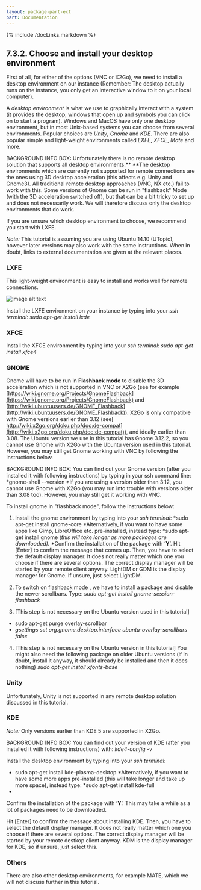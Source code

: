 ```yaml
---
layout: package-part-ext
part: Documentation
---
```

{% include /docLinks.markdown %}



## 7.3.2. Choose and install your desktop environment

First of all, for either of the options (VNC or X2Go), we need to install a desktop environment on our instance (Remember: The desktop actually runs on the instance, you only get an interactive window to it on your local computer). 

A *desktop environment* is what we use to graphically interact with a system (it provides the desktop, windows that open up and symbols you can click on to start a program). Windows and MacOS have only one desktop environment, but in most Unix-based systems you can choose from several environments. Popular choices are *Unity*, *Gnome* and *KDE*. There are also popular simple and light-weight environments called *LXFE*, *XFCE*, *Mate* and more.

BACKGROUND INFO BOX: Unfortunately there is no remote desktop solution that supports all desktop environments.**  **The desktop environments which are currently not supported for remote connections are the ones using 3D desktop acceleration (this affects e.g. Unity and Gnome3). All traditional remote desktop approaches (VNC, NX etc.) fail to work with this. Some versions of Gnome can be run in "flashback" Mode (with the 3D acceleration switched off), but that can be a bit tricky to set up and does not necessarily work. We will therefore discuss only the desktop environments that do work. 

If you are unsure which desktop environment to choose, we recommend you start with LXFE.

*Note:* This tutorial is assuming you are using Ubuntu 14.10 (UTopic), however later versions may also work with the same instructions. When in doubt, links to external documentation are given at the relevant places.

### LXFE

This light-weight environment is easy to install and works well for remote connections.

![image alt text](image_8.png)

Install the LXFE environment on your instance by typing into your *ssh terminal*:  *sudo apt-get install lxde*

### XFCE

Install the XFCE environment by typing into your *ssh terminal*:  *sudo apt-get install xfce4*

### GNOME

Gnome will have to be run in **Flashback mode** to disable the 3D acceleration which is not supported in VNC or X2Go (see for example [https://wiki.gnome.org/Projects/GnomeFlashback](https://wiki.gnome.org/Projects/GnomeFlashback) and [http://wiki.ubuntuusers.de/GNOME_Flashback](http://wiki.ubuntuusers.de/GNOME_Flashback)).  X2Go is only compatible with Gnome versions earlier than 3.12 (see[ http://wiki.x2go.org/doku.php/doc:de-compat](http://wiki.x2go.org/doku.php/doc:de-compat)), and ideally earlier than 3.08. The Ubuntu version we use in this tutorial has Gnome 3.12.2, so you cannot use Gnome with X2Go with the Ubuntu version used in this tutorial.  However, you may still get Gnome working with VNC by following the instructions below.

BACKGROUND INFO BOX: You can find out your Gnome version (after you installed it with following instructions) by typing in your ssh command line:  *gnome-shell --version*If you are using a version older than 3.12, you cannot use Gnome with X2Go (you may run into trouble with versions older than 3.08 too). However, you may still get it working with VNC.

To install gnome in "flashback mode", follow the instructions below:

1. Install the gnome environment by typing into your *ssh terminal*:  *sudo apt-get install gnome-core*Alternatively, if you want to have some apps like Gimp, LibreOffice etc. pre-installed, instead type:  *sudo apt-get install gnome  *(this will take longer as more packages are downloaded).**Confirm the installation of the package with ‘**Y**’.Hit [Enter] to confirm the message that comes up. Then, you have to select the default display manager. It does not really matter which one you choose if there are several options. The correct display manager will be started by your remote client anyway. LightDM or GDM is the display manager for Gnome. If unsure, just select LightDM.

2. To switch on flashback mode , we have to install a package and disable the newer scrollbars. Type:  *sudo apt-get install gnome-session-flashback*

3. [This step is not necessary on the Ubuntu version used in this tutorial]*  sudo apt-get purge overlay-scrollbar*  *gsettings set org.gnome.desktop.interface ubuntu-overlay-scrollbars false*

4. [This step is not necessary on the Ubuntu version in this tutorial]You might also need the following package on older Ubuntu versions (if in doubt, install it anyway, it should already be installed and then it does nothing)  *sudo apt-get install xfonts-base*

### Unity

Unfortunately, Unity is not supported in any remote desktop solution discussed in this tutorial. 

### KDE

*Note:* Only versions earlier than KDE 5 are supported in X2Go.

BACKGROUND INFO BOX: You can find out your version of KDE (after you installed it with following instructions) with:  *kde4-config -v*

Install the desktop environment by typing into your *ssh terminal*:

 * sudo apt-get install kde-plasma-desktop*Alternatively, if you want to have some more apps pre-installed (this will take longer and take up more space), instead type:   *sudo apt-get install kde-full*

Confirm the installation of the package with ‘**Y**’. This may take a while as a lot of packages need to be downloaded.

Hit [Enter] to confirm the message about installing KDE. Then, you have to select the default display manager. It does not really matter which one you choose if there are several options. The correct display manager will be started by your remote destkop client anyway. KDM is the display manager for KDE, so if unsure, just select this.

### Others

There are also other desktop environments, for example MATE, which we will not discuss further in this tutorial.


